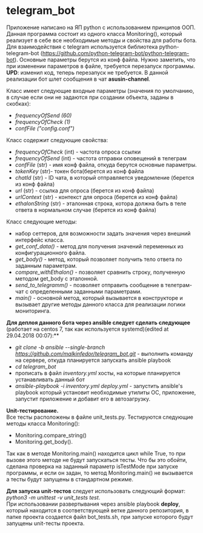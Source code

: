 # telegram_bot

Приложение написано на ЯП python с использованием принципов ООП.
Данная программа состоит из одного класса Monitoring(), который реализует в себе все необходимые методы и свойства для работы бота. Для взаимодействия с telegram используется библиотека python-telegram-bot (https://github.com/python-telegram-bot/python-telegram-bot).
Основные параметры берутся из конф файла. Нужно заметить, что при изменении параметров в файле, требуется перезапуск программы. **UPD**: изменил код, теперь перезапуск не требуется.
В данной реализации бот шлет сообщения в чат **asusin-channel**.

Класc имеет следующие входные параметры (значения по умолчанию, в случае если они не задаются при создании объекта,
заданы в скобках):


- *frequencyOfSend (60)*
- *frequencyOfCheck (1)*
- *confFile ("config.conf")*


Класс содержит следующие свойства:
- *frequencyOfCheck* (int) - частота опроса ссылки
- *frequencyOfSend* (int) - частота отправки оповещений в телеграм
- *confFile* (str) - имя конф файла, откуда берутся основные параметры.
- *tokenKey* (str)- токен бота(берется из конф файла
- *chatId* (str) - ID чата, в который отправляется уведомление (берется из конф файла)
- *url* (str) - ссылка для опроса (берется из конф файла)
- *urlContext* (str) - контекст для опроса (берется из конф файла)
- *ethalonString* (str) - эталонная строка, котора должна быть в теле ответа в нормальном случае (берется из конф файла)

Класс следующие методы:
- набор сеттеров, для возможности задать значения через внешний интерфейс класса.
- *get_conf_data()* - метод для получения значений переменных из конфигурационного файла.
- *get_body()* - метод, который позволяет получить тело ответа по заданным параметрам.
- *compare_withEthalon()* - позволяет сравнить строку, полученную методом get_body с эталонной.
- *send_to_telegramm()* - позволяет отправить сообщение в телетрам-чат с определенными заданными параметрами.
- *main()* - основной метод, который вызывается в конструкторе и вызывает другие методы данного класса для реализации логики мониторинга.


**Для деплоя данного бота через ansible следует сделать следующее** (работает на centos 7, так как используется systemd)(edited at 29.04.2018 00:07):**
- *git clone -b ansible  --single-branch https://github.com/malkinfedor/telegram_bot.git* - выполнить команду на сервере, откуда планируется запускать ansible playbook
- *cd telegram_bot*
- прописать в файл *inventory.yml* хосты, на которые планируется устанавливать данный бот
- *ansible-playbook -i inventory.yml  deploy.yml* - запустить ansible's playbook который установит необходимые утилиты ОС, приложение, запустит приложение и добавит его в автозагрузку.


**Unit-тестирование.**  
Все тесты расположены в файле unit_tests.py. Тестируются следующие методы класса Monitoring():
- Monitoring.compare_string()
- Monitoring.get_body().  


Так как в методе Monitoring.main() находится цикл while True, то при вызове этого методе не будут запускаться тесты. Что бы это обойти, сделана проверка на заданный параметр isTestMode при запуске программы, и если он задан, то метод Monitoring.main() не вызывается а тесты будут запущены в стандартном режиме.



**Для запуска unit-тестов** следует использовать следующий формат: *python3 -m unittest  -v unit_tests test*.    
При использовании развертывания через ansible playbook **deploy**, который находится в соответствующей ветке данного репозитория, в папке проекта создается файл bot_tests.sh, при запуске которого будут запущены unit-тесты проекта.


